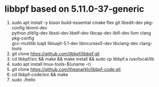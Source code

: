 # libbpf based on 5.11.0-37-generic
1. sudo apt install -y bison build-essential cmake flex git libedit-dev pkg-config libmnl-dev \
   python zlib1g-dev libssl-dev libelf-dev libcap-dev libfl-dev llvm clang pkg-config \
   gcc-multilib luajit libluajit-5.1-dev libncurses5-dev libclang-dev clang-tools
2. git clone https://github.com/libbpf/libbpf.git
3. cd libbpf/src && make && make install && sudo cp libbpf.a /usr/local/lib
4. sudo apt install linux-tools-$(uname -r)
5. git clone https://github.com/theanarkh/libbpf-code.git
6. cd libbpf-code/src && make
7. sudo ./hello

